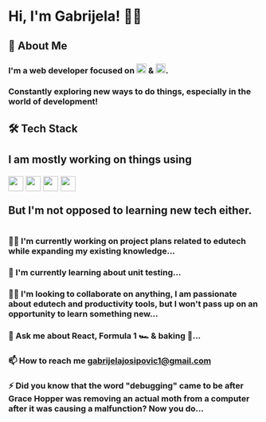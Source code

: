 # Hi, I'm Gabrijela! 👋🏻

## 🚀 About Me

<h3>I'm a web developer focused on <img src="https://api.iconify.design/teenyicons:javascript-outline.svg" alt="JavaScript" height="20"/> & <img src="https://api.iconify.design/teenyicons:typescript-outline.svg" alt="JavaScript" height="20"/>. </h3> 
<h3>Constantly exploring new ways to do things, especially in the world of development!</h3>

## 🛠 Tech Stack

<h2 align="left">
  <p>I am mostly working on things using</p>
  <img src="https://api.iconify.design/bxl:react.svg" height="30" />
  <img src="https://api.iconify.design/ph:file-html-light.svg" height="30" />
  <img src="https://api.iconify.design/ph:file-css-light.svg" height="30" />
  <img src="https://api.iconify.design/tabler:brand-bootstrap.svg" height="30" />
  <p>But I'm not opposed to learning new tech either.</p>
</h2>

#

### 👩‍💻 I'm currently working on project plans related to edutech while expanding my existing knowledge...

### 🧠 I'm currently learning about unit testing...

### 👯‍♀️ I'm looking to collaborate on anything, I am passionate about edutech and productivity tools, but I won't pass up on an opportunity to learn something new...

### 💬 Ask me about React, Formula 1 :racing_car: & baking :cookie:...

### 📫 How to reach me gabrijelajosipovic1@gmail.com

### ⚡️ Did you know that the word "debugging" came to be after Grace Hopper was removing an actual moth from a computer after it was causing a malfunction? Now you do...
